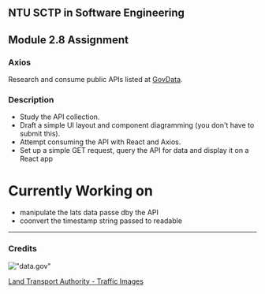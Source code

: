 ## NTU SCTP in Software Engineering

## Module 2.8 Assignment

### Axios

Research and consume public APIs listed at [GovData](https://data.gov.sg/).

### Description

- Study the API collection.
- Draft a simple UI layout and component diagramming (you don't have to submit this).
- Attempt consuming the API with React and Axios.
- Set up a simple GET request, query the API for data and display it on a React app

# Currently Working on

- manipulate the lats data passe dby the API
- coonvert the timestamp string passed to readable

---

### Credits

!["data.gov"](https://beta.data.gov.sg/img/logo-vault-dgs.svg)

[Land Transport Authority - Traffic Images]("https://beta.data.gov.sg/datasets/354/view")
